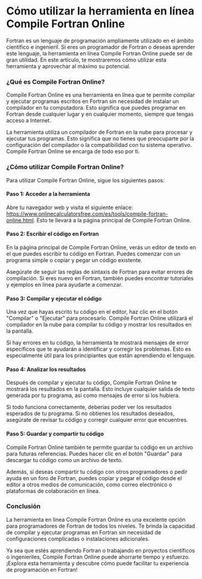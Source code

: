 Cómo utilizar la herramienta en línea Compile Fortran Online
============================================================

Fortran es un lenguaje de programación ampliamente utilizado en el ámbito científico e ingenieril. Si eres un programador de Fortran o deseas aprender este lenguaje, la herramienta en línea Compile Fortran Online puede ser de gran utilidad. En este artículo, te mostraremos cómo utilizar esta herramienta y aprovechar al máximo su potencial.

### ¿Qué es Compile Fortran Online?

Compile Fortran Online es una herramienta en línea que te permite compilar y ejecutar programas escritos en Fortran sin necesidad de instalar un compilador en tu computadora. Esto significa que puedes programar en Fortran desde cualquier lugar y en cualquier momento, siempre que tengas acceso a Internet.

La herramienta utiliza un compilador de Fortran en la nube para procesar y ejecutar tus programas. Esto significa que no tienes que preocuparte por la configuración del compilador o la compatibilidad con tu sistema operativo. Compile Fortran Online se encarga de todo eso por ti.

### ¿Cómo utilizar Compile Fortran Online?

Para utilizar Compile Fortran Online, sigue los siguientes pasos:

#### Paso 1: Acceder a la herramienta

Abre tu navegador web y visita el siguiente enlace: <https://www.onlinecalculatorsfree.com/es/tools/compile-fortran-online.html>. Esto te llevará a la página principal de Compile Fortran Online.

#### Paso 2: Escribir el código en Fortran

En la página principal de Compile Fortran Online, verás un editor de texto en el que puedes escribir tu código en Fortran. Puedes comenzar con un programa simple o copiar y pegar un código existente.

Asegúrate de seguir las reglas de sintaxis de Fortran para evitar errores de compilación. Si eres nuevo en Fortran, también puedes encontrar tutoriales y ejemplos en línea para ayudarte a comenzar.

#### Paso 3: Compilar y ejecutar el código

Una vez que hayas escrito tu código en el editor, haz clic en el botón "Compilar" o "Ejecutar" para procesarlo. Compile Fortran Online utilizará el compilador en la nube para compilar tu código y mostrar los resultados en la pantalla.

Si hay errores en tu código, la herramienta te mostrará mensajes de error específicos que te ayudarán a identificar y corregir los problemas. Esto es especialmente útil para los principiantes que están aprendiendo el lenguaje.

#### Paso 4: Analizar los resultados

Después de compilar y ejecutar tu código, Compile Fortran Online te mostrará los resultados en la pantalla. Esto incluye cualquier salida de texto generada por tu programa, así como mensajes de error si los hubiera.

Si todo funciona correctamente, deberías poder ver los resultados esperados de tu programa. Si no obtienes los resultados deseados, asegúrate de revisar tu código y corregir cualquier error que encuentres.

#### Paso 5: Guardar y compartir tu código

Compile Fortran Online también te permite guardar tu código en un archivo para futuras referencias. Puedes hacer clic en el botón "Guardar" para descargar tu código como un archivo de texto.

Además, si deseas compartir tu código con otros programadores o pedir ayuda en un foro de Fortran, puedes copiar y pegar el código desde el editor a otros medios de comunicación, como correo electrónico o plataformas de colaboración en línea.

### Conclusión

La herramienta en línea Compile Fortran Online es una excelente opción para programadores de Fortran de todos los niveles. Te brinda la capacidad de compilar y ejecutar programas en Fortran sin necesidad de configuraciones complicadas o instalaciones adicionales.

Ya sea que estés aprendiendo Fortran o trabajando en proyectos científicos o ingenieriles, Compile Fortran Online puede ahorrarte tiempo y esfuerzo. ¡Explora esta herramienta y descubre cómo puede facilitar tu experiencia de programación en Fortran!